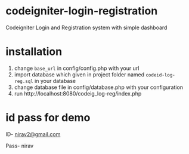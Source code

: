 # codeigniter-login-registration

Codeigniter Login and Registration system with simple dashboard

# installation
1. change `base_url` in config/config.php with your url
2. import database which given in project folder named `codeid-log-reg.sql` in your database
3. change database file in config/database.php with your configuration
4. run http://localhost:8080/codeig_log-reg/index.php

# id pass for demo

ID- nirav2@gmail.com  

Pass- nirav
